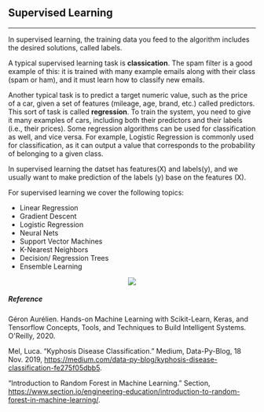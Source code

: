 ## Supervised Learning
------------------------
 In supervised learning, the training data you feed to the algorithm includes the desired solutions, called labels.   

A typical supervised learning task is **classication**. The spam filter is a good example of this: it is trained with many example emails along with their class (spam or ham),
and it must learn how to classify new emails.  

Another typical task is to predict a target numeric value, such as the price of a car, given a set of features (mileage, age, brand, etc.) called predictors. This sort of task is
called **regression**. To train the system, you need to give it many examples of cars, including both their predictors and their labels (i.e., their prices). Some regression algorithms can be used for classification as well, and vice versa. For example, Logistic Regression is commonly used for classification, as it can output a value that corresponds to the probability of belonging to a given class.    

In supervised learning the datset has features(X) and labels(y), and we usually want to make prediction of the labels (y) base on the features (X).

For supervised learning we cover the following topics:  
* Linear Regression
* Gradient Descent
* Logistic Regression
* Neural Nets
* Support Vector Machines
* K-Nearest Neighbors
* Decision/ Regression Trees
* Ensemble Learning 

<p align="center">
  <img src="https://www.mathworks.com/help/stats/machinelearningtypes.jpg"100"/>
</p>
                                                                              
                                                                              
##### Reference
Géron Aurélien. Hands-on Machine Learning with Scikit-Learn, Keras, and Tensorflow Concepts, Tools, and Techniques to Build Intelligent Systems. O'Reilly, 2020.                   
                                                                              
Mel, Luca. “Kyphosis Disease Classification.” Medium, Data-Py-Blog, 18 Nov. 2019, https://medium.com/data-py-blog/kyphosis-disease-classification-fe275f05dbb5. 

“Introduction to Random Forest in Machine Learning.” Section, https://www.section.io/engineering-education/introduction-to-random-forest-in-machine-learning/.                                                                               
                                                                              

